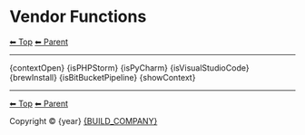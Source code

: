 # Vendor Functions

<!-- TEMPLATE header 2 -->
[⬅ Top](index.md) [⬅ Parent ](../index.md)
<hr />

{contextOpen}
{isPHPStorm}
{isPyCharm}
{isVisualStudioCode}
{brewInstall}
{isBitBucketPipeline}
{showContext}

<!-- TEMPLATE footer 5 -->
<hr />

[⬅ Top](index.md) [⬅ Parent ](../index.md)

Copyright &copy; {year} [{BUILD_COMPANY}]({BUILD_COMPANY_LINK}{title})
